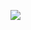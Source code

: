![](https://github.com/wowmarcomei/workstation/tree/master/python_web/level1/ex11_custom_stores/ex11.png)